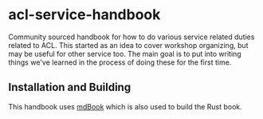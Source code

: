 # acl-service-handbook
Community sourced handbook for how to do various service related duties related to ACL.
This started as an idea to cover workshop organizing, but may be useful for other service too.
The main goal is to put into writing things we've learned in the process of doing these for the first time.


## Installation and Building

This handbook uses [mdBook](https://rust-lang.github.io/mdBook/) which is also used to build the Rust book.